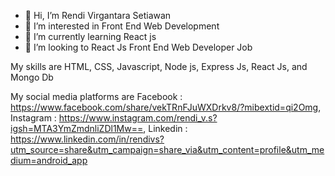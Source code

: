 - 👋 Hi, I’m Rendi Virgantara Setiawan
- 👀 I’m interested in Front End Web Development
- 🌱 I’m currently learning React js
- 💞️ I’m looking to React Js Front End Web Developer Job

My skills are HTML, CSS, Javascript, Node js, Express Js, React Js, and Mongo Db

My social media platforms are 
Facebook : https://www.facebook.com/share/vekTRnFJuWXDrkv8/?mibextid=qi2Omg,
Instagram : https://www.instagram.com/rendi_v.s?igsh=MTA3YmZmdnliZDl1Mw==,
Linkedin : https://www.linkedin.com/in/rendivs?utm_source=share&utm_campaign=share_via&utm_content=profile&utm_medium=android_app
